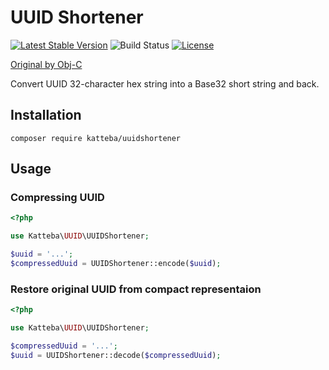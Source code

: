UUID Shortener
==============

[![Latest Stable Version](https://poser.pugx.org/katteba/uuidshortener/v/stable)](https://packagist.org/packages/katteba/uuidshortener) ![Build Status](https://github.com/katteba/uuidshortener-php/actions/workflows/ci.yml/badge.svg)
 [![License](https://poser.pugx.org/katteba/uuidshortener/license)](https://packagist.org/packages/katteba/uuidshortener)

[Original by Obj-C](https://github.com/kishikawakatsumi/UUIDShortener)

Convert UUID 32-character hex string into a Base32 short string and back.


Installation
------------

```
composer require katteba/uuidshortener
```


Usage
-----

### Compressing UUID

```php
<?php

use Katteba\UUID\UUIDShortener;

$uuid = '...';
$compressedUuid = UUIDShortener::encode($uuid);
```


### Restore original UUID from compact representaion

```php
<?php

use Katteba\UUID\UUIDShortener;

$compressedUuid = '...';
$uuid = UUIDShortener::decode($compressedUuid);
```
